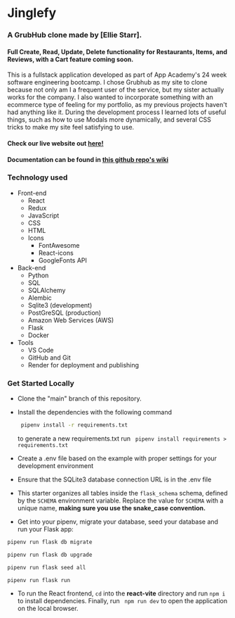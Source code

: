 # Jinglefy

### A GrubHub clone made by [Ellie Starr].

#### Full Create, Read, Update, Delete functionality for Restaurants, Items, and Reviews, with a Cart feature coming soon.
This is a fullstack application developed as part of App Academy's 24 week software engineering bootcamp. I chose Grubhub as my site to clone because not only am I a frequent user of the service, but my sister actually works for the company. I also wanted to incorporate something with an ecommerce type of feeling for my portfolio, as my previous projects haven't had anything like it. During the development process I learned lots of useful things, such as how to use Modals more dynamically, and several CSS tricks to make my site feel satisfying to use.

#### Check our live website out [here!]
#### Documentation can be found in [this github repo's wiki]

### Technology used
- Front-end
  - React
  - Redux
  - JavaScript
  - CSS
  - HTML
  - Icons
    - FontAwesome
    - React-icons
    - GoogleFonts API
- Back-end
  - Python
  - SQL
  - SQLAlchemy
  - Alembic
  - Sqlite3 (development)
  - PostGreSQL (production)
  - Amazon Web Services (AWS)
  - Flask
  - Docker
- Tools
  - VS Code
  - GitHub and Git
  - Render for deployment and publishing

### Get Started Locally
- Clone the "main" branch of this repository.

- Install the dependencies with the following command
  ```bash
   pipenv install -r requirements.txt
   ```
	 to generate a new requirements.txt run ` pipenv install requirements > requirements.txt`
- Create a .env file based on the example with proper settings for your development environment
- Ensure that the SQLite3 database connection URL is in the .env file
- This starter organizes all tables inside the `flask_schema` schema, defined by the `SCHEMA` environment variable. Replace the value for `SCHEMA` with a unique name, **making sure you use the snake_case convention.**
- Get into your pipenv, migrate your database, seed your database and run your Flask app:
``` bash
pipenv run flask db migrate
```
``` bash
pipenv run flask db upgrade
```
``` bash
pipenv run flask seed all
```
```bash
pipenv run flask run
```
- To run the React frontend, `cd` into the **react-vite** directory and run `npm i` to install dependencies. Finally, run ` npm run dev` to open the application on the local browser.


[Elliot Starr]: https://github.com/estarr626
[here!]: https://bytebites-ev64.onrender.com
[this github repo's wiki]: https://github.com/estarr626/ByteBites/wiki
